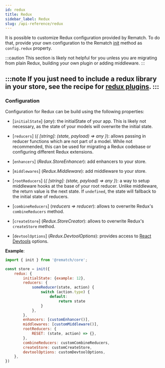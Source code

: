 ```yaml
---
id: redux
title: Redux
sidebar_label: Redux
slug: /api-reference/redux
---
```


It is possible to customize Redux configuration provided by Rematch. To do that, provide your own configuration to the Rematch [init](/docs/api-reference#initconfig) method as `config.redux` property.

:::caution
This section is likely not helpful for you unless you are migrating from plain Redux, building your own plugin or adding middleware.
:::

:::note
If you just need to include a redux library in your store, see the recipe for [redux plugins](/docs/recipes/redux-plugins).
:::
---

### Configuration

Configuration for Redux can be build using the following properties:

- [`initialState`] (*any*): the initialState of your app. This is likely not necessary, as the state of your models will overwrite the initial state.

- [`reducers`] (*{ [string]: (state, payload) => any }*): allows passing in reducer functions which are not part of a model. While not recommended, this can be used for migrating a Redux codebase or configuring different Redux extensions.

- [`enhancers`] (*Redux.StoreEnhancer*): add enhancers to your store.

- [`middlewares`] (*Redux.Middleware*): add middleware to your store.

- [`rootReducers`] (*{ [string]: (state, payload) => any }*): a way to setup middleware hooks at the base of your root reducer. Unlike middleware, the return value is the next state. If `undefined`, the state will fallback to the initial state of reducers.

- [`combineReducers`] (*reducers => reducer*): allows to overwrite Redux's `combineReducers` method.

- [`createStore`] (*Redux.StoreCreator*): allows to overwrite Redux's `createStore` method.

- [`devtoolOptions`] (*Redux.DevtoolOptions*): provides access to [React Devtools](https://github.com/facebook/react/tree/master/packages/react-devtools) options.


**Example**:

```js
import { init } from '@rematch/core';

const store = init({
    redux: {
        initialState: {example: 12},
        reducers: {
            someReducer(state, action) {
                switch (action.type) {
                    default:
                        return state
                }
            },
        },
        enhancers: [customEnhancer()],
        middlewares: [customMiddleware()],
		rootReducers: {
			RESET: (state, action) => {},
		},
        combineReducers: customCombineReducers,
		createStore: customCreateStore,
		devtoolOptions: customDevtoolOptions,
    },
})
```